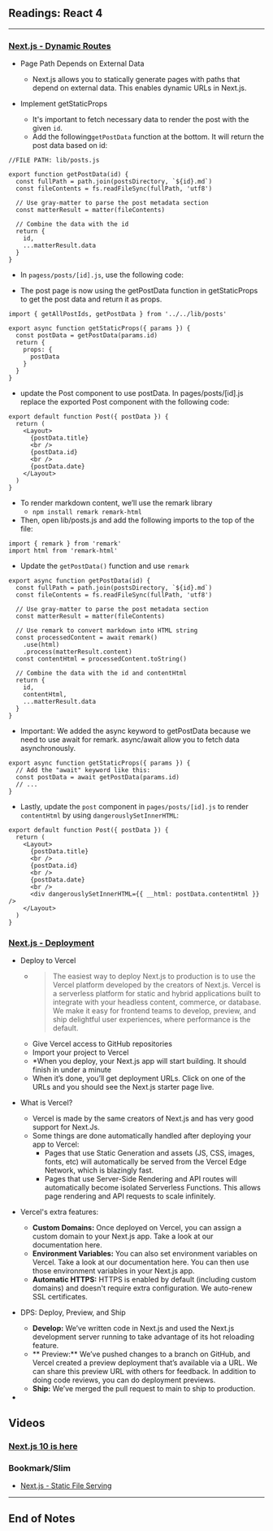 ## Readings: React 4
***

### [Next.js - Dynamic Routes](https://nextjs.org/learn/basics/dynamic-routes)

- Page Path Depends on External Data
  * Next.js allows you to statically generate pages with paths that depend on external data. This enables dynamic URLs in Next.js.

- Implement getStaticProps
  * It's important to fetch necessary data to render the post with the given `id`.
  * Add the following`getPostData` function at the bottom. It will return the post data based on id:

```
//FILE PATH: lib/posts.js

export function getPostData(id) {
  const fullPath = path.join(postsDirectory, `${id}.md`)
  const fileContents = fs.readFileSync(fullPath, 'utf8')

  // Use gray-matter to parse the post metadata section
  const matterResult = matter(fileContents)

  // Combine the data with the id
  return {
    id,
    ...matterResult.data
  }
}
```
-  In `pagess/posts/[id].js`, use the following code:
  * The post page is now using the getPostData function in getStaticProps to get the post data and return it as props.
```
import { getAllPostIds, getPostData } from '../../lib/posts'

export async function getStaticProps({ params }) {
  const postData = getPostData(params.id)
  return {
    props: {
      postData
    }
  }
}
```
- update the Post component to use postData. In pages/posts/[id].js replace the exported Post component with the following code:
```
export default function Post({ postData }) {
  return (
    <Layout>
      {postData.title}
      <br />
      {postData.id}
      <br />
      {postData.date}
    </Layout>
  )
}
```

- To render markdown content, we’ll use the remark library
  * `npm install remark remark-html`
- Then, open lib/posts.js and add the following imports to the top of the file:
```
import { remark } from 'remark'
import html from 'remark-html'
```
- Update the `getPostData()` function and use `remark`
```
export async function getPostData(id) {
  const fullPath = path.join(postsDirectory, `${id}.md`)
  const fileContents = fs.readFileSync(fullPath, 'utf8')

  // Use gray-matter to parse the post metadata section
  const matterResult = matter(fileContents)

  // Use remark to convert markdown into HTML string
  const processedContent = await remark()
    .use(html)
    .process(matterResult.content)
  const contentHtml = processedContent.toString()

  // Combine the data with the id and contentHtml
  return {
    id,
    contentHtml,
    ...matterResult.data
  }
}
```
- Important: We added the async keyword to getPostData because we need to use await for remark. async/await allow you to fetch data asynchronously.
```
export async function getStaticProps({ params }) {
  // Add the "await" keyword like this:
  const postData = await getPostData(params.id)
  // ...
}
```
- Lastly, update the `post` component in `pages/posts/[id].js` to render `contentHtml` by using `dangerouslySetInnerHTML`:
```
export default function Post({ postData }) {
  return (
    <Layout>
      {postData.title}
      <br />
      {postData.id}
      <br />
      {postData.date}
      <br />
      <div dangerouslySetInnerHTML={{ __html: postData.contentHtml }} />
    </Layout>
  )
}
```
### [Next.js - Deployment](https://nextjs.org/learn/basics/deploying-nextjs-app)

- Deploy to Vercel
  * > The easiest way to deploy Next.js to production is to use the Vercel platform developed by the creators of Next.js. Vercel is a serverless platform for static and hybrid applications built to integrate with your headless content, commerce, or database. We make it easy for frontend teams to develop, preview, and ship delightful user experiences, where performance is the default.
  * Give Vercel access to GitHub repositories
  * Import your project to Vercel
  * *When you deploy, your Next.js app will start building. It should finish in under a minute
  * When it’s done, you’ll get deployment URLs. Click on one of the URLs and you should see the Next.js starter page live.

- What is Vercel?
  * Vercel is made by the same creators of Next.js and has very good support for Next.Js.
  * Some things are done automatically handled after deploying your app to Vercel:
    * Pages that use Static Generation and assets (JS, CSS, images, fonts, etc) will automatically be served from the Vercel Edge Network, which is blazingly fast.
    * Pages that use Server-Side Rendering and API routes will automatically become isolated Serverless Functions. This allows page rendering and API requests to scale infinitely.

- Vercel's extra features:
  * **Custom Domains:** Once deployed on Vercel, you can assign a custom domain to your Next.js app. Take a look at our documentation here.
  * **Environment Variables:** You can also set environment variables on Vercel. Take a look at our documentation here. You can then use those environment variables in your Next.js app.
  * **Automatic HTTPS:** HTTPS is enabled by default (including custom domains) and doesn't require extra configuration. We auto-renew SSL certificates.

- DPS: Deploy, Preview, and Ship
  * **Develop:** We’ve written code in Next.js and used the Next.js development server running to take advantage of its hot reloading feature.
  * ** Preview:** We’ve pushed changes to a branch on GitHub, and Vercel created a preview deployment that’s available via a URL. We can share this preview URL with others for feedback. In addition to doing code reviews, you can do deployment previews.
  * **Ship:** We’ve merged the pull request to main to ship to production.

- 
## Videos
### [Next.js 10 is here](https://www.youtube.com/watch?v=JWCS5IdECVI)

### Bookmark/Slim
- [Next.js - Static File Serving](https://nextjs.org/docs/basic-features/static-file-serving)


***
 ## End of Notes
